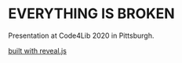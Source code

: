 # EVERYTHING IS BROKEN

Presentation at Code4Lib 2020 in Pittsburgh.

[built with reveal.js](https://github.com/hakimel/reveal.js)
